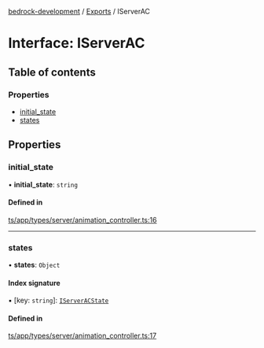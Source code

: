 [bedrock-development](../README.md) / [Exports](../modules.md) / IServerAC

# Interface: IServerAC

## Table of contents

### Properties

- [initial\_state](IServerAC.md#initial_state)
- [states](IServerAC.md#states)

## Properties

### initial\_state

• **initial\_state**: `string`

#### Defined in

[ts/app/types/server/animation_controller.ts:16](https://github.com/DauntlessStudio/Bedrock-Developments/blob/9a78313/ts/app/types/server/animation_controller.ts#L16)

___

### states

• **states**: `Object`

#### Index signature

▪ [key: `string`]: [`IServerACState`](IServerACState.md)

#### Defined in

[ts/app/types/server/animation_controller.ts:17](https://github.com/DauntlessStudio/Bedrock-Developments/blob/9a78313/ts/app/types/server/animation_controller.ts#L17)
